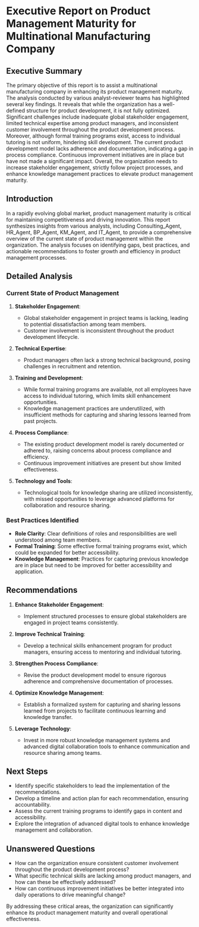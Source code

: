 # Executive Report on Product Management Maturity for Multinational Manufacturing Company

## Executive Summary
The primary objective of this report is to assist a multinational manufacturing company in enhancing its product management maturity. The analysis conducted by various analyst-reviewer teams has highlighted several key findings. It reveals that while the organization has a well-defined structure for product development, it is not fully optimized. Significant challenges include inadequate global stakeholder engagement, limited technical expertise among product managers, and inconsistent customer involvement throughout the product development process. Moreover, although formal training programs exist, access to individual tutoring is not uniform, hindering skill development. The current product development model lacks adherence and documentation, indicating a gap in process compliance. Continuous improvement initiatives are in place but have not made a significant impact. Overall, the organization needs to increase stakeholder engagement, strictly follow project processes, and enhance knowledge management practices to elevate product management maturity.

## Introduction
In a rapidly evolving global market, product management maturity is critical for maintaining competitiveness and driving innovation. This report synthesizes insights from various analysts, including Consulting_Agent, HR_Agent, BP_Agent, KM_Agent, and IT_Agent, to provide a comprehensive overview of the current state of product management within the organization. The analysis focuses on identifying gaps, best practices, and actionable recommendations to foster growth and efficiency in product management processes.

## Detailed Analysis

### Current State of Product Management
1. **Stakeholder Engagement**:
   - Global stakeholder engagement in project teams is lacking, leading to potential dissatisfaction among team members.
   - Customer involvement is inconsistent throughout the product development lifecycle.

2. **Technical Expertise**:
   - Product managers often lack a strong technical background, posing challenges in recruitment and retention.

3. **Training and Development**:
   - While formal training programs are available, not all employees have access to individual tutoring, which limits skill enhancement opportunities.
   - Knowledge management practices are underutilized, with insufficient methods for capturing and sharing lessons learned from past projects.

4. **Process Compliance**:
   - The existing product development model is rarely documented or adhered to, raising concerns about process compliance and efficiency.
   - Continuous improvement initiatives are present but show limited effectiveness.

5. **Technology and Tools**:
   - Technological tools for knowledge sharing are utilized inconsistently, with missed opportunities to leverage advanced platforms for collaboration and resource sharing.

### Best Practices Identified
- **Role Clarity**: Clear definitions of roles and responsibilities are well understood among team members.
- **Formal Training**: Some effective formal training programs exist, which could be expanded for better accessibility.
- **Knowledge Management**: Practices for capturing previous knowledge are in place but need to be improved for better accessibility and application.

## Recommendations
1. **Enhance Stakeholder Engagement**:
   - Implement structured processes to ensure global stakeholders are engaged in project teams consistently.
  
2. **Improve Technical Training**:
   - Develop a technical skills enhancement program for product managers, ensuring access to mentoring and individual tutoring.

3. **Strengthen Process Compliance**:
   - Revise the product development model to ensure rigorous adherence and comprehensive documentation of processes.

4. **Optimize Knowledge Management**:
   - Establish a formalized system for capturing and sharing lessons learned from projects to facilitate continuous learning and knowledge transfer.

5. **Leverage Technology**:
   - Invest in more robust knowledge management systems and advanced digital collaboration tools to enhance communication and resource sharing among teams.

## Next Steps
- Identify specific stakeholders to lead the implementation of the recommendations.
- Develop a timeline and action plan for each recommendation, ensuring accountability.
- Assess the current training programs to identify gaps in content and accessibility.
- Explore the integration of advanced digital tools to enhance knowledge management and collaboration.

## Unanswered Questions
- How can the organization ensure consistent customer involvement throughout the product development process?
- What specific technical skills are lacking among product managers, and how can these be effectively addressed?
- How can continuous improvement initiatives be better integrated into daily operations to drive meaningful change?

By addressing these critical areas, the organization can significantly enhance its product management maturity and overall operational effectiveness.